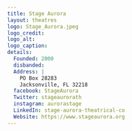 ```yaml
---
title: Stage Aurora
layout: theatres
logo: Stage_Aurora.jpeg
logo_credit:
logo_alt:
logo_caption:
details:
  Founded: 2000
  disbanded:
  Address: |
    PO Box 28283
    Jacksonville, FL 32218
  facebook: StageAurora
  Twitter: stageaurorath
  instagram: aurorastage
  LinkedIn: stage-aurora-theatrical-co
  Website: https://www.stageaurora.org
---
```

